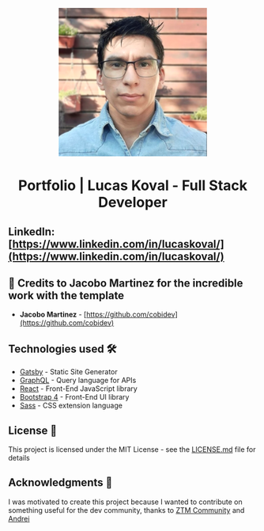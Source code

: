 <p align="center">
  <a href="https://www.linkedin.com/in/lucaskoval/">
    <img alt="Avatar" src="src\images\gh-image.png"/>
  </a>
</p>

<h1 align="center">
  Portfolio | Lucas Koval - Full Stack Developer
</h1>

## LinkedIn: [https://www.linkedin.com/in/lucaskoval/](https://www.linkedin.com/in/lucaskoval/)

## 🌟 Credits to Jacobo Martinez for the incredible work with the template

- **Jacobo Martinez** - [https://github.com/cobidev](https://github.com/cobidev)

## Technologies used 🛠️

- [Gatsby](https://www.gatsbyjs.org/) - Static Site Generator
- [GraphQL](https://graphql.org/) - Query language for APIs
- [React](https://es.reactjs.org/) - Front-End JavaScript library
- [Bootstrap 4](https://getbootstrap.com/docs/4.3/getting-started/introduction/) - Front-End UI library
- [Sass](https://sass-lang.com/documentation) - CSS extension language

## License 📄

This project is licensed under the MIT License - see the [LICENSE.md](LICENSE.md) file for details

## Acknowledgments 🎁

I was motivated to create this project because I wanted to contribute on something useful for the dev community, thanks to [ZTM Community](https://github.com/zero-to-mastery) and [Andrei](https://github.com/aneagoie)
